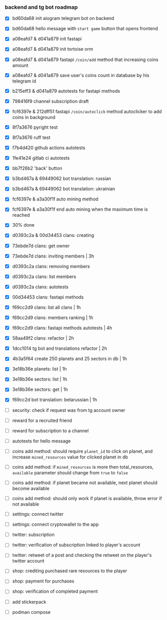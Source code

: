 ### backend and tg bot roadmap

- [x] bd60da68 init aiogram telegram bot on backend
- [x] bd60da68 hello message with `start game` button that opens frontend
- [x] a08eafd7 & d041a879 init fastapi
- [x] a08eafd7 & d041a879 init tortoise orm
- [x] a08eafd7 & d041a879 fastapi `/coin/add` method that increasing coins amount
- [x] a08eafd7 & d041a879 save user's coins count in database by his telegram id
- [x] b215eff3 & d041a879 autotests for fastapi methods
- [x] 798416f9 channel subscription draft
- [x] fcf6397e & 212dff51 fastapi `/coin/autoclick` method autoclicker to add coins in background
- [x] 8f7a3676 pyright test
- [x] 8f7a3676 ruff test
- [x] f7b4d420 github actions autotests
- [x] 1fe41e24 gitlab ci autotests
- [x] bb7f26b2 'back' button
- [x] b3bd467a & 69449062 bot translation: russian
- [x] b3bd467a & 69449062 bot translation: ukrainian
- [x] fcf6397e & a3a30f1f auto mining method
- [x] fcf6397e & a3a30f1f end auto mining when the maximum time is reached
- [x] 30% done
- [x] d0393c2a & 00d34453 clans: creating
- [x] 73ebde7d clans: get owner
- [x] 73ebde7d clans: inviting members | 3h
- [x] d0393c2a clans: removing members
- [x] d0393c2a clans: list members
- [x] d0393c2a clans: autotests
- [x] 00d34453 clans: fastapi methods
- [x] f69cc2d9 clans: list all clans | 1h
- [x] f69cc2d9 clans: members ranking | 1h
- [x] f69cc2d9 clans: fastapi methods autotests | 4h
- [x] 58aa49f2 clans: refactor | 2h
- [x] 1dcc1014 tg bot and translations refactor | 2h
- [x] 4b3a5f64 create 250 planets and 25 sectors in db | 1h
- [x] 3e18b36e planets: list | 1h
- [x] 3e18b36e sectors: list | 1h
- [x] 3e18b36e sectors: get | 1h
- [x] f69cc2d bot translation: belarussian | 1h
- [ ] security: check if request was from tg account owner
- [ ] reward for a recruited friend
- [ ] reward for subscription to a channel
- [ ] autotests for hello message
- [ ] coins add method: should require `planet_id` to click on planet, and increase `mined_resources` value for clicked planet in db
- [ ] coins add method: if `mined_resources` is more then total_resources, `available` parameter should change from `true` to `false`
- [ ] coins add method: if planet became not available, next planet should become available
- [ ] coins add method: should only work if planet is available, throw error if not available
- [ ] settings: connect twitter
- [ ] settings: connect cryptowallet to the app
- [ ] twitter: subscription
- [ ] twitter: verification of subscription linked to player's account
- [ ] twitter: retweet of a post and checking the retweet on the player's twitter account
- [ ] shop: crediting purchased rare resources to the player
- [ ] shop: payment for purchases
- [ ] shop: verification of completed payment
- [ ] add stickerpack
- [ ] podman compose

